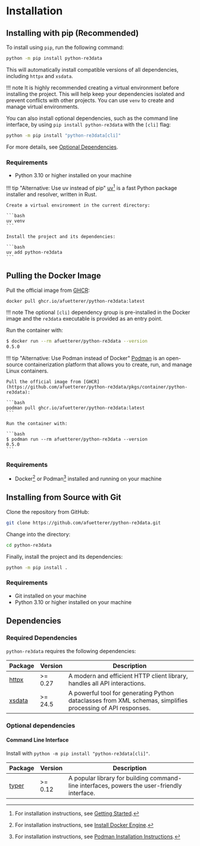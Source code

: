 # Installation

## Installing with pip (Recommended)

To install using `pip`, run the following command:

```bash
python -m pip install python-re3data
```

This will automatically install compatible versions of all dependencies, including `httpx` and `xsdata`.

!!! note
    It is highly recommended creating a virtual environment before installing the project. This will help keep your
    dependencies isolated and prevent conflicts with other projects. You can use `venv` to create and manage virtual
    environments.

You can also install optional dependencies, such as the command line interface, by using `pip install python-re3data`
with the `[cli]` flag:

```bash
python -m pip install "python-re3data[cli]"
```

For more details, see [Optional Dependencies](#optional-dependencies).

### Requirements

- Python 3.10 or higher installed on your machine

!!! tip "Alternative: Use uv instead of pip"
    [uv](https://github.com/astral-sh/uv)[^1] is a fast Python package installer and resolver, written in Rust.

    Create a virtual environment in the current directory:

    ```bash
    uv venv
    ```

    Install the project and its dependencies:

    ```bash
    uv add python-re3data
    ```

## Pulling the Docker Image

Pull the official image from [GHCR](https://github.com/afuetterer/python-re3data/pkgs/container/python-re3data):

```bash
docker pull ghcr.io/afuetterer/python-re3data:latest
```

!!! note
    The optional `[cli]` dependency group is pre-installed in the Docker image and the `re3data` executable is provided as
    an entry point.

Run the container with:

```bash
$ docker run --rm afuetterer/python-re3data --version
0.5.0
```

!!! tip "Alternative: Use Podman instead of Docker"
    [Podman](https://podman.io/) is an open-source containerization platform that allows you to create, run, and manage
    Linux containers.

    Pull the official image from [GHCR](https://github.com/afuetterer/python-re3data/pkgs/container/python-re3data):

    ```bash
    podman pull ghcr.io/afuetterer/python-re3data:latest
    ```

    Run the container with:

    ```bash
    $ podman run --rm afuetterer/python-re3data --version
    0.5.0
    ```

### Requirements

- Docker[^2] or Podman[^3] installed and running on your machine

## Installing from Source with Git

Clone the repository from GitHub:

```bash
git clone https://github.com/afuetterer/python-re3data.git
```

Change into the directory:

```bash
cd python-re3data
```

Finally, install the project and its dependencies:

```bash
python -m pip install .
```

### Requirements

- Git installed on your machine
- Python 3.10 or higher installed on your machine

## Dependencies

### Required Dependencies

`python-re3data` requires the following dependencies:

| Package                                   | Version | Description                                                                                                 |
| ----------------------------------------- | ------- | ----------------------------------------------------------------------------------------------------------- |
| [httpx](https://github.com/encode/httpx)  | >= 0.27 | A modern and efficient HTTP client library, handles all API interactions.                                   |
| [xsdata](https://github.com/tefra/xsdata) | >= 24.5 | A powerful tool for generating Python dataclasses from XML schemas, simplifies processing of API responses. |

### Optional dependencies

#### Command Line Interface

Install with `python -m pip install "python-re3data[cli]"`.

| Package                                    | Version | Description                                                                                 |
| ------------------------------------------ | ------- | ------------------------------------------------------------------------------------------- |
| [typer](https://github.com/tiangolo/typer) | >= 0.12 | A popular library for building command-line interfaces, powers the user-friendly interface. |

<!---
This installation guide is adapted from these sources:
- "pandas" Installation, https://pandas.pydata.org/docs/getting_started/install.html (BSD-3-Clause license)
- "Dask" Installation, https://docs.dask.org/en/stable/install.html (BSD-3-Clause license)
- "Material for MkDocs" Installation, https://squidfunk.github.io/mkdocs-material/getting-started/ (MIT License)
--->

[^1]: For installation instructions, see
    [Getting Started](https://github.com/astral-sh/uv?tab=readme-ov-file#getting-started).

[^2]: For installation instructions, see [Install Docker Engine](https://docs.docker.com/engine/install/).

[^3]: For installation instructions, see [Podman Installation Instructions](https://podman.io/docs/installation).
